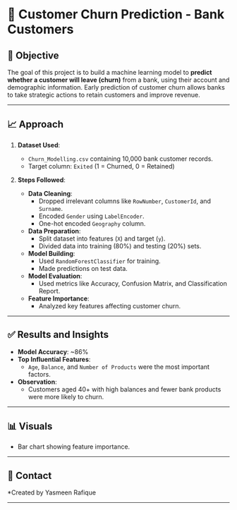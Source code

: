 # 🏦 Customer Churn Prediction - Bank Customers

## 📌 Objective

The goal of this project is to build a machine learning model to **predict whether a customer will leave (churn)** from a bank, using their account and demographic information. Early prediction of customer churn allows banks to take strategic actions to retain customers and improve revenue.

---

## 📈 Approach

1. **Dataset Used**:  
   - `Churn_Modelling.csv` containing 10,000 bank customer records.
   - Target column: `Exited` (1 = Churned, 0 = Retained)

2. **Steps Followed**:
   - **Data Cleaning**:
     - Dropped irrelevant columns like `RowNumber`, `CustomerId`, and `Surname`.
     - Encoded `Gender` using `LabelEncoder`.
     - One-hot encoded `Geography` column.
   - **Data Preparation**:
     - Split dataset into features (`X`) and target (`y`).
     - Divided data into training (80%) and testing (20%) sets.
   - **Model Building**:
     - Used `RandomForestClassifier` for training.
     - Made predictions on test data.
   - **Model Evaluation**:
     - Used metrics like Accuracy, Confusion Matrix, and Classification Report.
   - **Feature Importance**:
     - Analyzed key features affecting customer churn.

---

## ✅ Results and Insights

- **Model Accuracy**: ~86%
- **Top Influential Features**:
  - `Age`, `Balance`, and `Number of Products` were the most important factors.
- **Observation**:
  - Customers aged 40+ with high balances and fewer bank products were more likely to churn.

---

## 📊 Visuals

- Bar chart showing feature importance.
---

## 🤝 Contact

*Created by Yasmeen Rafique 

---

